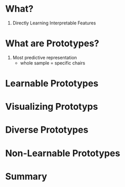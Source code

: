 # What?
1. Directly Learning Interpretable Features



# What are Prototypes?
1. Most predictive representation
    - whole sample = specific chairs



# Learnable Prototypes



# Visualizing Prototyps



# Diverse Prototypes



# Non-Learnable Prototypes



# Summary
